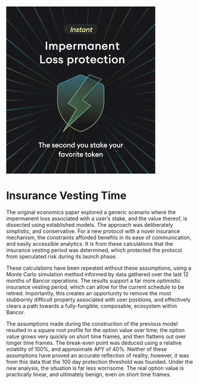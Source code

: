 ![IL Protection](../../../images/IL.png)

Insurance Vesting Time
=======================

The original economics paper explored a generic scenario where the impermanent loss associated with a user’s stake, and
the value thereof, is dissected using established models. The approach was deliberately simplistic, and conservative.
For a new protocol with a novel insurance mechanism, the constraints afforded benefits in its ease of communication, and
easily accessible analytics. It is from these calculations that the insurance vesting period was determined, which
protected the protocol from speculated risk during its launch phase.

These calculations have been repeated without these assumptions, using a Monte Carlo simulation method informed by data
gathered over the last 12 months of Bancor operations. The results support a far more optimistic insurance vesting
period, which can allow for the current schedule to be retired. Importantly, this creates an opportunity to remove the
most stubbornly difficult property associated with user positions, and effectively clears a path towards a
fully-fungible, composable, ecosystem within Bancor.

The assumptions made during the construction of the previous model resulted in a square root profile for the option
value over time; the option value grows very quickly on short time frames, and then flattens out over longer time
frames. The break-even point was deduced using a relative volatility of 100%, and approximate APY of 40%. Neither of
these assumptions have proved an accurate reflection of reality; however, it was from this data that the 100 day
protection threshold was founded. Under the new analysis, the situation is far less worrisome. The real option value is
practically linear, and ultimately benign, even on short time frames.  

